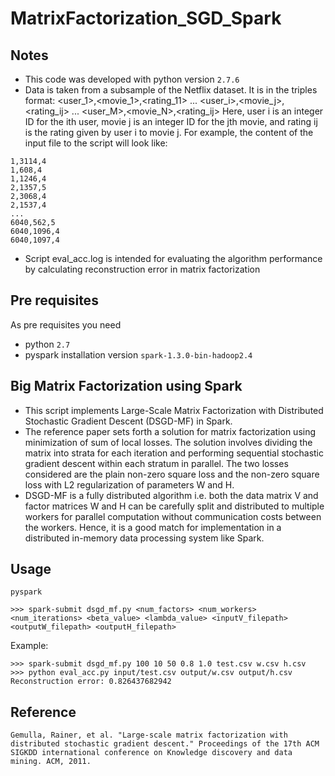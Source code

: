 # MatrixFactorization_SGD_Spark

## Notes

* This code was developed with python version `2.7.6`
* Data is taken from a subsample of the Netflix dataset. It is in the triples format:
<user_1>,<movie_1>,<rating_11>
...
<user_i>,<movie_j>,<rating_ij>
...
<user_M>,<movie_N>,<rating_ij>
Here, user i is an integer ID for the ith user, movie j is an integer ID for the jth movie, and rating ij is the rating given by user i to movie j.
For example, the content of the input file to the script will look like:
```
1,3114,4
1,608,4
1,1246,4
2,1357,5
2,3068,4
2,1537,4
...
6040,562,5
6040,1096,4
6040,1097,4
```
* Script eval_acc.log is intended for evaluating the algorithm performance by calculating reconstruction error in matrix factorization


## Pre requisites

As pre requisites you need

* python `2.7`
* pyspark installation version `spark-1.3.0-bin-hadoop2.4`

## Big Matrix Factorization using Spark

* This script implements Large-Scale Matrix Factorization with Distributed Stochastic Gradient Descent (DSGD-MF) in Spark.
* The reference paper sets forth a solution for matrix factorization using minimization of sum of local losses. The solution involves dividing the matrix into strata for each iteration and performing sequential stochastic gradient descent within each stratum in parallel. The two losses considered are the plain non-zero square loss and the non-zero square loss with L2 regularization of parameters W and H.
* DSGD-MF is a fully distributed algorithm i.e. both the data matrix V and factor matrices W and H can be carefully split and distributed to multiple workers for parallel computation without communication costs between the workers. Hence, it is a good match for implementation in a distributed in-memory data processing system like Spark.


## Usage

```
pyspark

>>> spark-submit dsgd_mf.py <num_factors> <num_workers> <num_iterations> <beta_value> <lambda_value> <inputV_filepath> <outputW_filepath> <outputH_filepath>
```

Example:

```
>>> spark-submit dsgd_mf.py 100 10 50 0.8 1.0 test.csv w.csv h.csv
>>> python eval_acc.py input/test.csv output/w.csv output/h.csv 
Reconstruction error: 0.826437682942
```

## Reference

```
Gemulla, Rainer, et al. "Large-scale matrix factorization with distributed stochastic gradient descent." Proceedings of the 17th ACM SIGKDD international conference on Knowledge discovery and data mining. ACM, 2011.
```
